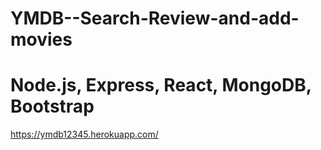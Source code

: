 # YMDB--Search-Review-and-add-movies

# Node.js, Express, React, MongoDB, Bootstrap

https://ymdb12345.herokuapp.com/

